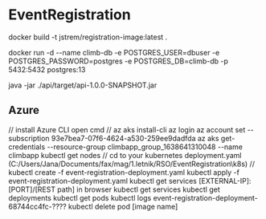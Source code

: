 # EventRegistration

docker build -t jstrem/registration-image:latest .

docker run -d --name climb-db -e POSTGRES_USER=dbuser -e POSTGRES_PASSWORD=postgres -e POSTGRES_DB=climb-db -p 5432:5432 postgres:13

java -jar ./api/target/api-1.0.0-SNAPSHOT.jar


## Azure
// install Azure CLI
open cmd
// az aks install-cli
az login
az account set --subscription 93e7bea7-07f6-4624-a530-259ee9dadfda
az aks get-credentials --resource-group climbapp_group_1638641310048 --name climbapp
kubectl get nodes
// cd to your kubernetes deployment.yaml (C:/Users/Jana/Documents/fax/mag/1.letnik/RSO/EventRegistration\k8s)
// kubectl create -f event-registration-deployment.yaml
kubectl apply -f event-registration-deployment.yaml
kubectl get services
[EXTERNAL-IP]:[PORT]/[REST path] in browser
kubectl get services
kubectl get deployments
kubectl get pods
kubectl logs event-registration-deployment-68744cc4fc-????
kubectl delete pod [image name]
